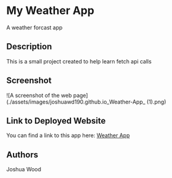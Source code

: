 # My Weather App

A weather forcast app

## Description

This is a small project created to help learn fetch api calls


## Screenshot

![A screenshot of the web page](./assets/images/joshuawd190.github.io_Weather-App_ (1).png)

## Link to Deployed Website

You can find a link to this app here: [Weather App](https://joshuawd190.github.io/Weather-App/)

## Authors

Joshua Wood
